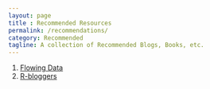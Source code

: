 ```yaml
---
layout: page
title : Recommended Resources
permalink: /recommendations/
category: Recommended
tagline: A collection of Recommended Blogs, Books, etc.
---
```


1. [Flowing Data](http://flowingdata.com/)  
2. [R-bloggers](https://www.r-bloggers.com/)
